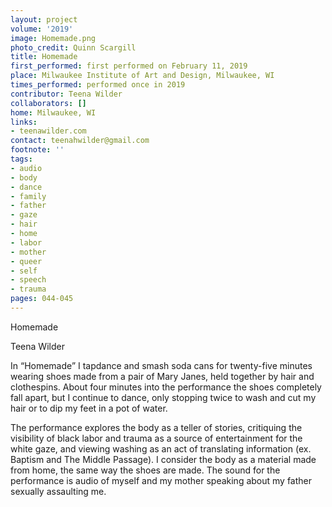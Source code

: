 ```yaml
---
layout: project
volume: '2019'
image: Homemade.png
photo_credit: Quinn Scargill
title: Homemade
first_performed: first performed on February 11, 2019
place: Milwaukee Institute of Art and Design, Milwaukee, WI
times_performed: performed once in 2019
contributor: Teena Wilder
collaborators: []
home: Milwaukee, WI
links:
- teenawilder.com
contact: teenahwilder@gmail.com
footnote: ''
tags:
- audio
- body
- dance
- family
- father
- gaze
- hair
- home
- labor
- mother
- queer
- self
- speech
- trauma
pages: 044-045
---
```


Homemade

Teena Wilder

In “Homemade” I tapdance and smash soda cans for twenty-five minutes wearing shoes made from a pair of Mary Janes, held together by hair and clothespins. About four minutes into the performance the shoes completely fall apart, but I continue to dance, only stopping twice to wash and cut my hair or to dip my feet in a pot of water.

The performance explores the body as a teller of stories, critiquing the visibility of black labor and trauma as a source of entertainment for the white gaze, and viewing washing as an act of translating information (ex. Baptism and The Middle Passage). I consider the body as a material made from home, the same way the shoes are made. The sound for the performance is audio of myself and my mother speaking about my father sexually assaulting me.
